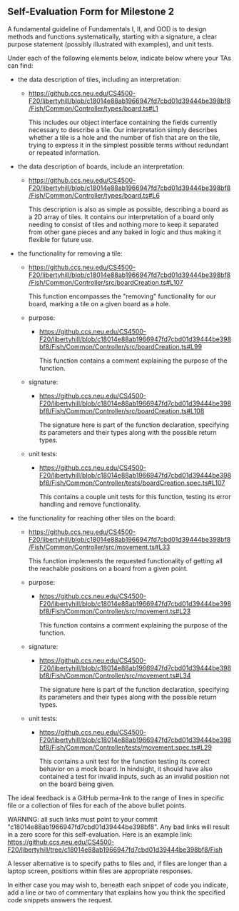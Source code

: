 ## Self-Evaluation Form for Milestone 2

A fundamental guideline of Fundamentals I, II, and OOD is to design
methods and functions systematically, starting with a signature, a
clear purpose statement (possibly illustrated with examples), and
unit tests.

Under each of the following elements below, indicate below where your
TAs can find:

- the data description of tiles, including an interpretation:

  - https://github.ccs.neu.edu/CS4500-F20/libertyhill/blob/c18014e88ab1966947fd7cbd01d39444be398bf8/Fish/Common/Controller/types/board.ts#L1

    This includes our object interface containing the fields currently necessary to describe a tile. Our interpretation simply describes whether a tile is a hole and the number of fish that are on the tile, trying to express it in the simplest possible terms without redundant or repeated information.

- the data description of boards, include an interpretation:

  - https://github.ccs.neu.edu/CS4500-F20/libertyhill/blob/c18014e88ab1966947fd7cbd01d39444be398bf8/Fish/Common/Controller/types/board.ts#L6

    This description is also as simple as possible, describing a board as a 2D array of tiles. It contains our interpretation of a board only needing to consist of tiles and nothing more to keep it separated from other gane pieces and any baked in logic and thus making it flexible for future use.

- the functionality for removing a tile:

  - https://github.ccs.neu.edu/CS4500-F20/libertyhill/blob/c18014e88ab1966947fd7cbd01d39444be398bf8/Fish/Common/Controller/src/boardCreation.ts#L107

    This function encompasses the "removing" functionality for our board, marking a tile on a given board as a hole.

  - purpose:

    - https://github.ccs.neu.edu/CS4500-F20/libertyhill/blob/c18014e88ab1966947fd7cbd01d39444be398bf8/Fish/Common/Controller/src/boardCreation.ts#L99

      This function contains a comment explaining the purpose of the function.

  - signature:

    - https://github.ccs.neu.edu/CS4500-F20/libertyhill/blob/c18014e88ab1966947fd7cbd01d39444be398bf8/Fish/Common/Controller/src/boardCreation.ts#L108

      The signature here is part of the function declaration, specifying its parameters and their types along with the possible return types.

  - unit tests:

    - https://github.ccs.neu.edu/CS4500-F20/libertyhill/blob/c18014e88ab1966947fd7cbd01d39444be398bf8/Fish/Common/Controller/tests/boardCreation.spec.ts#L107

      This contains a couple unit tests for this function, testing its error handling and remove functionality.

- the functionality for reaching other tiles on the board:

  - https://github.ccs.neu.edu/CS4500-F20/libertyhill/blob/c18014e88ab1966947fd7cbd01d39444be398bf8/Fish/Common/Controller/src/movement.ts#L33

    This function implements the requested functionality of getting all the reachable positions on a board from a given point.

  - purpose:

    - https://github.ccs.neu.edu/CS4500-F20/libertyhill/blob/c18014e88ab1966947fd7cbd01d39444be398bf8/Fish/Common/Controller/src/movement.ts#L23

      This function contains a comment explaining the purpose of the function.

  - signature:

    - https://github.ccs.neu.edu/CS4500-F20/libertyhill/blob/c18014e88ab1966947fd7cbd01d39444be398bf8/Fish/Common/Controller/src/movement.ts#L34

      The signature here is part of the function declaration, specifying its parameters and their types along with the possible return types.

  - unit tests:

    - https://github.ccs.neu.edu/CS4500-F20/libertyhill/blob/c18014e88ab1966947fd7cbd01d39444be398bf8/Fish/Common/Controller/tests/movement.spec.ts#L29

      This contains a unit test for the function testing its correct behavior on a mock board. In hindsight, it should have also contained a test for invalid inputs, such as an invalid position not on the board being given.

The ideal feedback is a GitHub perma-link to the range of lines in specific
file or a collection of files for each of the above bullet points.

WARNING: all such links must point to your commit "c18014e88ab1966947fd7cbd01d39444be398bf8".
Any bad links will result in a zero score for this self-evaluation.
Here is an example link:
<https://github.ccs.neu.edu/CS4500-F20/libertyhill/tree/c18014e88ab1966947fd7cbd01d39444be398bf8/Fish>

A lesser alternative is to specify paths to files and, if files are
longer than a laptop screen, positions within files are appropriate
responses.

In either case you may wish to, beneath each snippet of code you
indicate, add a line or two of commentary that explains how you think
the specified code snippets answers the request.
